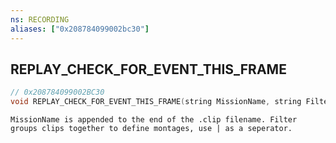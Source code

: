 ```yaml
---
ns: RECORDING
aliases: ["0x208784099002bc30"]
---
```

## REPLAY_CHECK_FOR_EVENT_THIS_FRAME

```c
// 0x208784099002BC30
void REPLAY_CHECK_FOR_EVENT_THIS_FRAME(string MissionName, string Filter);
```

```
MissionName is appended to the end of the .clip filename. Filter groups clips together to define montages, use | as a seperator.
```
